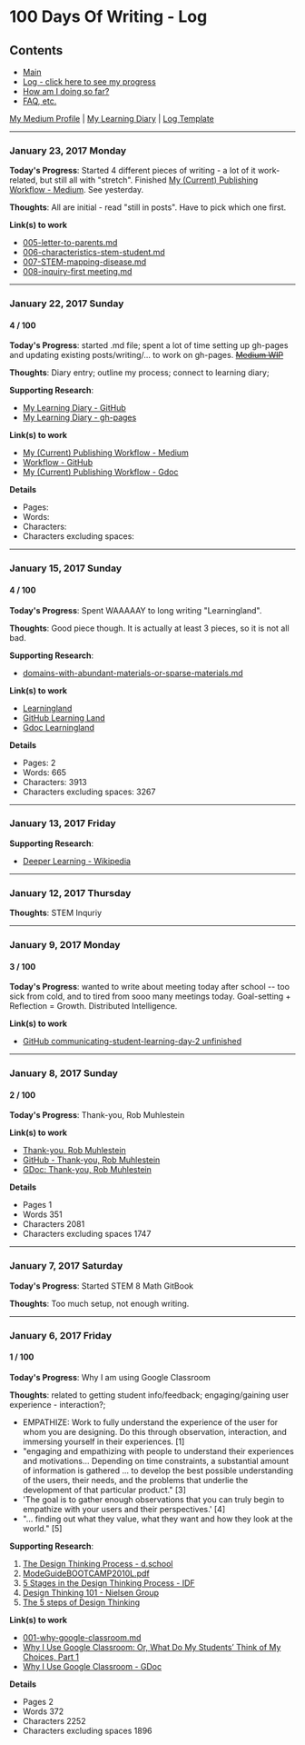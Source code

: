# 100 Days Of Writing - Log

## Contents
* [Main](./readme.md)
* [Log - click here to see my progress](./log.md)
* [How am I doing so far?](./tally.md)
* [FAQ, etc.](https://github.com/janzeteachesit/100-days-of-writing/wiki) 

[My Medium Profile](https://medium.com/@janzeteachesit) | 
[My Learning Diary](https://janzeteachesit.github.io/Learning-Diary/) | 
[Log Template](https://github.com/janzeteachesit/100-days-of-writing/raw/master/docs/log-template.md)

---

### January 23, 2017 Monday

**Today's Progress**: Started 4 different pieces of writing - a lot of it work-related, but still all with "stretch".  Finished [My (Current) Publishing Workflow - Medium](https://medium.com/@janzeteachesit/my-current-publishing-workflow-a043e9cd3272).  See yesterday.

**Thoughts**: 
All are initial - read "still in posts".  Have to pick which one first.

**Link(s) to work**
* [005-letter-to-parents.md](https://github.com/janzeteachesit/100-days-of-writing/blob/master/posts/005-letter-to-parents.md)
* [006-characteristics-stem-student.md](https://github.com/janzeteachesit/100-days-of-writing/blob/master/posts/006-characteristics-stem-student.md)
* [007-STEM-mapping-disease.md](https://github.com/janzeteachesit/100-days-of-writing/blob/master/posts/007-STEM-mapping-disease.md)
* [008-inquiry-first meeting.md](https://github.com/janzeteachesit/100-days-of-writing/blob/master/posts/008-inquiry-first%20meeting.md)

---

### January 22, 2017 Sunday

#### 4 / 100

**Today's Progress**: started .md file; spent a lot of time setting up gh-pages and updating existing posts/writing/... to work on gh-pages.  <s>[Medium WIP](https://medium.com/@janzeteachesit/workflow-a043e9cd3272)</s>

**Thoughts**: Diary entry; outline my process; connect to learning diary;

**Supporting Research**:
* [My Learning Diary - GitHub](https://github.com/janzeteachesit/Learning-Diary)
* [My Learning Diary - gh-pages](https://janzeteachesit.github.io/Learning-Diary/)

**Link(s) to work**
* [My (Current) Publishing Workflow - Medium](https://medium.com/@janzeteachesit/my-current-publishing-workflow-a043e9cd3272)
* [Workflow - GitHub](./004-writing-workflow.md)
* [My (Current) Publishing Workflow - Gdoc ](https://docs.google.com/document/d/1ZD4PGwJZzWoqW0op21N04Md8dOVg73QJX393qK-3acs/edit)

**Details**

* Pages:
* Words:
* Characters:	
* Characters excluding spaces:

---

### January 15, 2017 Sunday

#### 4 / 100

**Today's Progress**: Spent WAAAAAY to long writing "Learningland".

**Thoughts**: Good piece though.  It is actually at least 3 pieces, so it is not all bad.

**Supporting Research**:
* [domains-with-abundant-materials-or-sparse-materials.md](https://github.com/janzeteachesit/100-days-of-writing/blob/master/posts/domains-with-abundant-materials-or-sparse-materials.md)

**Link(s) to work**
* [Learningland](https://medium.com/@janzeteachesit/learningland-52c4a639d5c9#.uchh4k62h)
* [GitHub Learning Land](./003-learningland.md)
* [Gdoc Learningland](https://docs.google.com/document/d/1ZJqBTBlpNWMQlYnPzcpRsv5hY_T5hSYgNigL-aFz2no/edit)


**Details**

* Pages: 2
* Words: 665
* Characters:	 3913
* Characters excluding spaces: 3267

---

### January 13, 2017 Friday

**Supporting Research**:
* [Deeper Learning - Wikipedia](https://www.wikiwand.com/en/Deeper_learning)

---

### January 12, 2017 Thursday

**Thoughts**: STEM Inquriy

---

### January 9, 2017 Monday

#### 3 / 100

**Today's Progress**: wanted to write about meeting today after school -- too sick from cold, and to tired from sooo many meetings today.  Goal-setting + Reflection = Growth.  Distributed Intelligence.

**Link(s) to work**
* [GitHub communicating-student-learning-day-2 unfinished](https://github.com/janzeteachesit/100-days-of-writing/blob/master/posts/004-communicating-student-learning-day-2)

---

### January 8, 2017 Sunday

#### 2 / 100

**Today's Progress**: Thank-you, Rob Muhlestein

**Link(s) to work**
* [Thank-you, Rob Muhlestein](https://medium.com/@janzeteachesit/thank-you-rob-muhlestein-fadac38cfb42#.dnhl801pw)
* [GitHub - Thank-you, Rob Muhlestein](./002-thank-you-rob-muhlestein.md)
* [GDoc: Thank-you, Rob Muhlestein](https://docs.google.com/document/d/1VZztHV_aZTtAXk3Y-hPsveklaNKMaDuQBQm-BupMZUM/edit)

**Details**

* Pages	1
* Words	351
* Characters	2081
* Characters excluding spaces	1747

---

### January 7, 2017 Saturday

**Today's Progress**: Started STEM 8 Math GitBook

**Thoughts**: Too much setup, not enough writing.

---

### January 6, 2017 Friday

#### 1 / 100

**Today's Progress**: Why I am using Google Classroom

**Thoughts**: related to getting student info/feedback; engaging/gaining user experience - interaction?; 

* EMPATHIZE: Work to fully understand the experience of the user for whom you are designing.  Do this through observation, interaction, and immersing yourself in their experiences. [1] 
* "engaging and empathizing with people to understand their experiences and motivations... Depending on time constraints, a substantial amount of information is gathered ... to develop the best possible understanding of the users, their needs, and the problems that underlie the development of that particular product." [3]  
* 'The goal is to gather enough observations that you can truly begin to empathize with your users and their perspectives.' [4]  
* "... finding out what they value, what they want and how they look at the world." [5]

**Supporting Research**:

1. [The Design Thinking Process - d.school](http://dschool.stanford.edu/redesigningtheater/the-design-thinking-process/)
2. [ModeGuideBOOTCAMP2010L.pdf](https://dschool.stanford.edu/sandbox/groups/designresources/wiki/36873/attachments/74b3d/ModeGuideBOOTCAMP2010L.pdf?sessionID=e62aa8294d323f1b1540d3ee21e961cf7d1bce38)
3. [5 Stages in the Design Thinking Process - IDF](https://www.interaction-design.org/literature/article/5-stages-in-the-design-thinking-process)
4. [Design Thinking 101 - Nielsen Group](https://www.nngroup.com/articles/design-thinking/)
5. [The 5 steps of Design Thinking](http://www.knctlab.com/blog/5-steps-design-thinking)

**Link(s) to work**

* [001-why-google-classroom.md](./001-why-google-classroom.md)
* [Why I Use Google Classroom: Or, What Do My Students’ Think of My Choices, Part 1](https://medium.com/designed-classroom/why-i-use-google-classroom-b2a987de6536)
* [Why I Use Google Classroom - GDoc](https://docs.google.com/document/d/1C7IadIOnuLOwqdH9JAvVWxalILVCaNSpC_bS2hgq-r8/edit)

**Details**

* Pages 2
* Words 372
* Characters 2252
* Characters excluding spaces 1896
